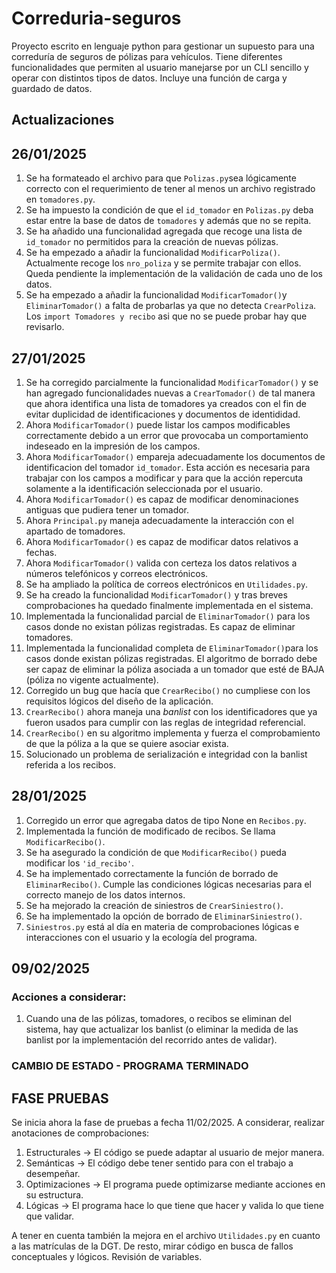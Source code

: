 # Correduria-seguros
Proyecto escrito en lenguaje python para gestionar un supuesto para una correduría de seguros de pólizas para vehículos.
Tiene diferentes funcionalidades que permiten al usuario manejarse por un CLI sencillo y operar con distintos tipos de datos.
Incluye una función de carga y guardado de datos.


## Actualizaciones

## 26/01/2025
1. Se ha formateado el archivo para que `Polizas.py`sea lógicamente correcto con el requerimiento de tener al menos un archivo registrado 
en `tomadores.py`. 
2. Se ha impuesto la condición de que el `id_tomador` en `Polizas.py` deba estar entre la base de datos de `tomadores` y además que no se repita. 
3. Se ha añadido una funcionalidad agregada que recoge una lista de `id_tomador` no permitidos para la creación de nuevas pólizas.
4. Se ha empezado a añadir la funcionalidad `ModificarPoliza()`. Actualmente recoge los `nro_poliza` y se permite trabajar con ellos. Queda
pendiente la implementación de la validación de cada uno de los datos.
5. Se ha empezado a añadir la funcionalidad `ModificarTomador()`y `EliminarTomador()` a falta de probarlas ya que no detecta `CrearPoliza`. Los `import Tomadores y recibo` asi que no se puede probar hay que revisarlo.

## 27/01/2025
1. Se ha corregido parcialmente la funcionalidad `ModificarTomador()` y se han agregado funcionalidades nuevas a `CrearTomador()` de tal manera que ahora identifica una lista de tomadores ya creados con el fin de evitar duplicidad de identificaciones y documentos de identididad. 
2. Ahora `ModificarTomador()` puede listar los campos modificables correctamente debido a un error que provocaba un comportamiento indeseado en la impresión de los campos. 
3. Ahora `ModificarTomador()` empareja adecuadamente los documentos de identificacion del tomador `id_tomador`. Esta acción es necesaria para trabajar con los campos a modificar y para que la acción repercuta solamente a la identificación seleccionada por el usuario. 
4. Ahora `ModificarTomador()` es capaz de modificar denominaciones antiguas que pudiera tener un tomador.
5. Ahora `Principal.py` maneja adecuadamente la interacción con el apartado de tomadores.
6. Ahora `ModificarTomador()` es capaz de modificar datos relativos a fechas.
7. Ahora `ModificarTomador()` valida con certeza los datos relativos a números telefónicos y correos electrónicos.
8. Se ha ampliado la política de correos electrónicos en `Utilidades.py`.
9. Se ha creado la funcionalidad `ModificarTomador()` y tras breves comprobaciones ha quedado finalmente implementada en el sistema.
10. Implementada la funcionalidad parcial de `EliminarTomador()` para los casos donde no existan pólizas registradas. Es capaz de eliminar tomadores.
11. Implementada la funcionalidad completa de `EliminarTomador()`para los casos donde existan pólizas registradas. El algoritmo de borrado debe ser capaz de eliminar la póliza asociada a un tomador que esté de BAJA (póliza no vigente actualmente).
12. Corregido un bug que hacía que `CrearRecibo()` no cumpliese con los requisitos lógicos del diseño de la aplicación.
13. `CrearRecibo()` ahora maneja una <i>banlist</i> con los identificadores que ya fueron usados para cumplir con las reglas de integridad referencial.
14. `CrearRecibo()` en su algoritmo implementa y fuerza el comprobamiento de que la póliza a la que se quiere asociar exista. 
15. Solucionado un problema de serialización e integridad con la banlist referida a los recibos.
## 28/01/2025
1. Corregido un error que agregaba datos de tipo None en `Recibos.py`. 
2. Implementada la función de modificado de recibos. Se llama `ModificarRecibo()`.
3. Se ha asegurado la condición de que `ModificarRecibo()` pueda modificar los `'id_recibo'`. 
4. Se ha implementado correctamente la función de borrado de `EliminarRecibo()`. Cumple las condiciones lógicas necesarias para el correcto manejo de los datos internos.
5. Se ha mejorado la creación de siniestros de `CrearSiniestro()`.
6. Se ha implementado la opción de borrado de `EliminarSiniestro()`. 
7. `Siniestros.py` está al día en materia de comprobaciones lógicas e interacciones con el usuario y la ecología del programa.

## 09/02/2025
### Acciones a considerar:
1. Cuando una de las pólizas, tomadores, o recibos se eliminan del sistema, hay que actualizar los banlist (o eliminar la medida de las banlist por la implementación del recorrido antes de validar).

### CAMBIO DE ESTADO - PROGRAMA TERMINADO
## FASE PRUEBAS
Se inicia ahora la fase de pruebas a fecha 11/02/2025. A considerar, realizar anotaciones de comprobaciones:
1. Estructurales -> El código se puede adaptar al usuario de mejor manera.
2. Semánticas -> El código debe tener sentido para con el trabajo a desempeñar.
3. Optimizaciones -> El programa puede optimizarse mediante acciones en su estructura.
4. Lógicas -> El programa hace lo que tiene que hacer y valida lo que tiene que validar.

A tener en cuenta también la mejora en el archivo `Utilidades.py` en cuanto a las matrículas de la DGT.
De resto, mirar código en busca de fallos conceptuales y lógicos. Revisión de variables.
